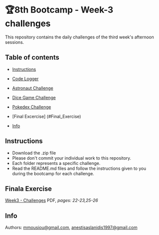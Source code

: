 # 🏆8th Bootcamp - Week-3 challenges
This repository contains the daily challenges of the third week's afternoon sessions.

## Table of contents

- [Instructions](#Instructions)

- [Code Logger](https://github.com/mmousiou/8th-Bootcamp---Week-3-challenges/blob/main/Log%20your%20code/README.md)
  
- [Astronaut Challenge](https://github.com/mmousiou/8th-Bootcamp---Week-3-challenges/blob/main/astronaut%20challenge/README.md)

- [Dice Game Challenge](https://github.com/mmousiou/8th-Bootcamp---Week-3-challenges/blob/main/default/README.md)

- [Pokedex Challenge](https://github.com/mmousiou/8th-Bootcamp---Week-3-challenges/blob/main/default/README.md)

- [Final Excercise] (#Final_Exercise)
  
- [Info](#info)

## Instructions
* Download the .zip file
* Please don't commit your individual work to this repository.
* Each folder represents a specific challenge.
* Read the README.md files and follow the instructions given to you during the bootcamp for each challenge.

## Finala Exercise
[Week3 - Challenges]() PDF, *pages: 22-23,25-26*

## Info
Authors: mmousiou@gmail.com, anestisaslanidis1997@gmail.com
  
